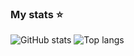 ### My stats ⭐

<div>
<img alt="GitHub stats" src="https://github-readme-stats.vercel.app/api?username=danbeldev&show_icons=true&theme=tokyonight"/>
<img alt="Top langs" src="https://github-readme-stats.vercel.app/api/top-langs/?username=danbeldev&layout=compact&&langs_count=8&theme=tokyonight"/>
</div>
